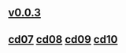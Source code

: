 ## [v0.0.3](https://github.com/shanuan/blcd8/edit/master/README.md)
## [cd07](cd07) [cd08](cd08) [cd09](cd09) [cd10](cd10) 
